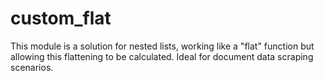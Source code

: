 # custom_flat
This module is a solution for nested lists, working like a "flat" function but allowing this flattening to be calculated. Ideal for document data scraping scenarios.
